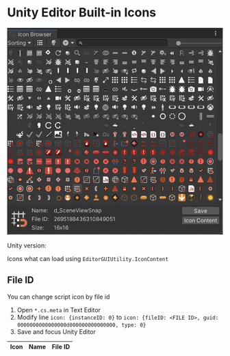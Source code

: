 # Unity Editor Built-in Icons
![Window/Icon Browser](ToolImage.png)

Unity version: <UnityVersion>

Icons what can load using `EditorGUIUtility.IconContent`

## File ID

You can change script icon by file id
1. Open `*.cs.meta` in Text Editor
2. Modify line `icon: {instanceID: 0}` to `icon: {fileID: <FILE ID>, guid: 0000000000000000d000000000000000, type: 0}`
3. Save and focus Unity Editor

| Icon | Name | File ID |
|------|------|---------|